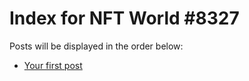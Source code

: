 # Index for NFT World #8327
Posts will be displayed in the order below:

- [Your first post](./001-first.md)

